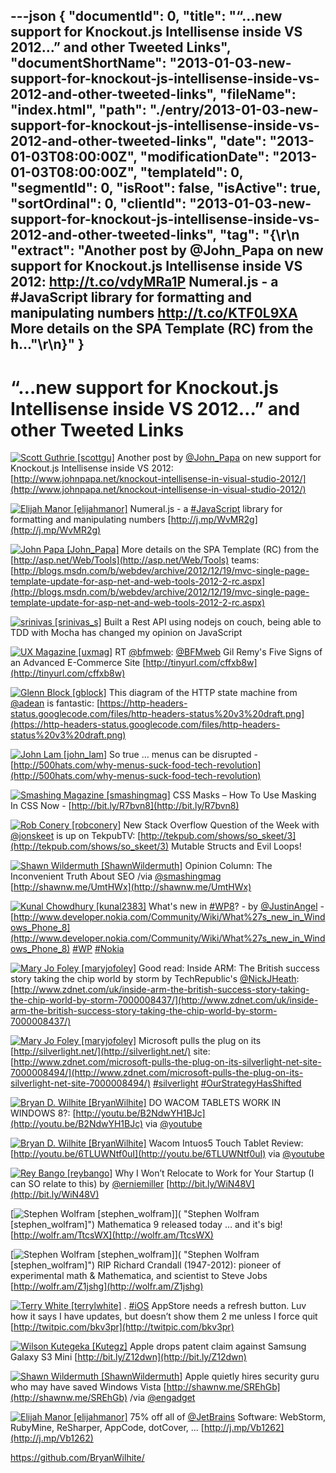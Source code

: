 ---json
{
  "documentId": 0,
  "title": "“…new support for Knockout.js Intellisense inside VS 2012…” and other Tweeted Links",
  "documentShortName": "2013-01-03-new-support-for-knockout-js-intellisense-inside-vs-2012-and-other-tweeted-links",
  "fileName": "index.html",
  "path": "./entry/2013-01-03-new-support-for-knockout-js-intellisense-inside-vs-2012-and-other-tweeted-links",
  "date": "2013-01-03T08:00:00Z",
  "modificationDate": "2013-01-03T08:00:00Z",
  "templateId": 0,
  "segmentId": 0,
  "isRoot": false,
  "isActive": true,
  "sortOrdinal": 0,
  "clientId": "2013-01-03-new-support-for-knockout-js-intellisense-inside-vs-2012-and-other-tweeted-links",
  "tag": "{\r\n  \"extract\": \"Another post by @John_Papa on new support for Knockout.js Intellisense inside VS 2012: <http://t.co/vdyMRa1P>  Numeral.js - a #JavaScript library for formatting and manipulating numbers <http://t.co/KTF0L9XA>  More details on the SPA Template (RC) from the h...\"\r\n}"
}
---

# “…new support for Knockout.js Intellisense inside VS 2012…” and other Tweeted Links

[<img alt="Scott Guthrie [scottgu]" src="https://songhay.blob.core.windows.net/shared-social-twitter/scottgu.jpg">](http://weblogs.asp.net/scottgu "Scott Guthrie [scottgu]") <span>Another post by [@John_Papa](http://twitter.com/John_Papa) on new support for Knockout.js Intellisense inside VS 2012: [http://www.johnpapa.net/knockout-intellisense-in-visual-studio-2012/](http://www.johnpapa.net/knockout-intellisense-in-visual-studio-2012/)</span>

[<img alt="Elijah Manor [elijahmanor]" src="https://songhay.blob.core.windows.net/shared-social-twitter/elijahmanor.jpeg">](http://elijahmanor.com "Elijah Manor [elijahmanor]") <span>Numeral.js - a [#JavaScript](http://search.twitter.com/search?q=%23JavaScript) library for formatting and manipulating numbers [http://j.mp/WvMR2g](http://j.mp/WvMR2g)</span>

[<img alt="John Papa [John_Papa]" src="https://songhay.blob.core.windows.net/shared-social-twitter/John_Papa.png">](http://johnpapa.net "John Papa [John_Papa]") <span>More details on the SPA Template (RC) from the [http://asp.net/Web/Tools](http://asp.net/Web/Tools) teams: [http://blogs.msdn.com/b/webdev/archive/2012/12/19/mvc-single-page-template-update-for-asp-net-and-web-tools-2012-2-rc.aspx](http://blogs.msdn.com/b/webdev/archive/2012/12/19/mvc-single-page-template-update-for-asp-net-and-web-tools-2012-2-rc.aspx)</span>

[<img alt="srinivas [srinivas_s]" src="https://songhay.blob.core.windows.net/shared-social-twitter/srinivas_s.png">](http://www.agiledrivendevelopment.net "srinivas [srinivas_s]") <span>Built a Rest API using nodejs on couch, being able to TDD with Mocha has changed my opinion on JavaScript</span>

[<img alt="UX Magazine [uxmag]" src="https://songhay.blob.core.windows.net/shared-social-twitter/uxmag.png">](http://uxmag.com "UX Magazine [uxmag]") <span>RT [@bfmweb](http://twitter.com/bfmweb): [@BFMweb](http://twitter.com/BFMweb) Gil Remy's Five Signs of an Advanced E-Commerce Site [http://tinyurl.com/cffxb8w](http://tinyurl.com/cffxb8w)</span>

[<img alt="Glenn Block [gblock]" src="https://songhay.blob.core.windows.net/shared-social-twitter/gblock.jpeg">](http://blogs.msdn.com/gblock "Glenn Block [gblock]") <span>This diagram of the HTTP state machine from [@adean](http://twitter.com/adean) is fantastic: [https://http-headers-status.googlecode.com/files/http-headers-status%20v3%20draft.png](https://http-headers-status.googlecode.com/files/http-headers-status%20v3%20draft.png)</span>

[<img alt="John Lam [john_lam]" src="https://songhay.blob.core.windows.net/shared-social-twitter/john_lam.jpg">](http://about.me/jlam "John Lam [john_lam]") <span>So true ... menus can be disrupted - [http://500hats.com/why-menus-suck-food-tech-revolution](http://500hats.com/why-menus-suck-food-tech-revolution)</span>

[<img alt="Smashing Magazine [smashingmag]" src="https://songhay.blob.core.windows.net/shared-social-twitter/smashingmag.png">](http://www.smashingmagazine.com "Smashing Magazine [smashingmag]") <span>CSS Masks – How To Use Masking In CSS Now - [http://bit.ly/R7bvn8](http://bit.ly/R7bvn8)</span>

[<img alt="Rob Conery [robconery]" src="https://songhay.blob.core.windows.net/shared-social-twitter/robconery.jpeg">](http://wekeroad.com "Rob Conery [robconery]") <span>New Stack Overflow Question of the Week with [@jonskeet](http://twitter.com/jonskeet) is up on TekpubTV: [http://tekpub.com/shows/so_skeet/3](http://tekpub.com/shows/so_skeet/3) Mutable Structs and Evil Loops!</span>

[<img alt="Shawn Wildermuth [ShawnWildermuth]" src="https://songhay.blob.core.windows.net/shared-social-twitter/ShawnWildermuth.jpeg">](http://wildermuth.com "Shawn Wildermuth [ShawnWildermuth]") <span>Opinion Column: The Inconvenient Truth About SEO /via [@smashingmag](http://twitter.com/smashingmag) [http://shawnw.me/UmtHWx](http://shawnw.me/UmtHWx)</span>

[<img alt="Kunal Chowdhury [kunal2383]" src="https://songhay.blob.core.windows.net/shared-social-twitter/kunal2383.jpeg">](http://www.kunal-chowdhury.com "Kunal Chowdhury [kunal2383]") <span>What's new in [#WP8](http://search.twitter.com/search?q=%23WP8)? - by [@JustinAngel](http://twitter.com/JustinAngel) - [http://www.developer.nokia.com/Community/Wiki/What%27s_new_in_Windows_Phone_8](http://www.developer.nokia.com/Community/Wiki/What%27s_new_in_Windows_Phone_8) [#WP](http://search.twitter.com/search?q=%23WP) [#Nokia](http://search.twitter.com/search?q=%23Nokia)</span>

[<img alt="Mary Jo Foley [maryjofoley]" src="https://songhay.blob.core.windows.net/shared-social-twitter/maryjofoley.png">](http://blogs.zdnet.com/microsoft "Mary Jo Foley [maryjofoley]") <span>Good read: Inside ARM: The British success story taking the chip world by storm by TechRepublic's [@NickJHeath](http://twitter.com/NickJHeath): [http://www.zdnet.com/uk/inside-arm-the-british-success-story-taking-the-chip-world-by-storm-7000008437/](http://www.zdnet.com/uk/inside-arm-the-british-success-story-taking-the-chip-world-by-storm-7000008437/)</span>

[<img alt="Mary Jo Foley [maryjofoley]" src="https://songhay.blob.core.windows.net/shared-social-twitter/maryjofoley.png">](http://blogs.zdnet.com/microsoft "Mary Jo Foley [maryjofoley]") <span>Microsoft pulls the plug on its [http://silverlight.net/](http://silverlight.net/) site: [http://www.zdnet.com/microsoft-pulls-the-plug-on-its-silverlight-net-site-7000008494/](http://www.zdnet.com/microsoft-pulls-the-plug-on-its-silverlight-net-site-7000008494/) [#silverlight](http://search.twitter.com/search?q=%23silverlight) [#OurStrategyHasShifted](http://search.twitter.com/search?q=%23OurStrategyHasShifted)</span>

[<img alt="Bryan D. Wilhite [BryanWilhite]" src="https://songhay.blob.core.windows.net/shared-social-twitter/BryanWilhite.jpeg">](http://songhayblog.azurewebsites.net/ "Bryan D. Wilhite [BryanWilhite]") <span>DO WACOM TABLETS WORK IN WINDOWS 8?: [http://youtu.be/B2NdwYH1BJc](http://youtu.be/B2NdwYH1BJc) via [@youtube](http://twitter.com/youtube)</span>

[<img alt="Bryan D. Wilhite [BryanWilhite]" src="https://songhay.blob.core.windows.net/shared-social-twitter/BryanWilhite.jpeg">](http://songhayblog.azurewebsites.net/ "Bryan D. Wilhite [BryanWilhite]") <span>Wacom Intuos5 Touch Tablet Review: [http://youtu.be/6TLUWNtf0uI](http://youtu.be/6TLUWNtf0uI) via [@youtube](http://twitter.com/youtube)</span>

[<img alt="Rey Bango [reybango]" src="https://songhay.blob.core.windows.net/shared-social-twitter/reybango.jpeg">](http://blog.reybango.com "Rey Bango [reybango]") <span>Why I Won’t Relocate to Work for Your Startup (I can SO relate to this) by [@erniemiller](http://twitter.com/erniemiller) [http://bit.ly/WiN48V](http://bit.ly/WiN48V)</span>

[<img alt="Stephen Wolfram [stephen_wolfram]" src="https://songhay.blob.core.windows.net/shared-social-twitter/stephen_wolfram.png">]( "Stephen Wolfram [stephen_wolfram]") <span>Mathematica 9 released today ... and it's big! [http://wolfr.am/TtcsWX](http://wolfr.am/TtcsWX)</span>

[<img alt="Stephen Wolfram [stephen_wolfram]" src="https://songhay.blob.core.windows.net/shared-social-twitter/stephen_wolfram.png">]( "Stephen Wolfram [stephen_wolfram]") <span>RIP Richard Crandall (1947-2012): pioneer of experimental math & Mathematica, and scientist to Steve Jobs [http://wolfr.am/Z1jshg](http://wolfr.am/Z1jshg)</span>

[<img alt="Terry White [terrylwhite]" src="https://songhay.blob.core.windows.net/shared-social-twitter/terrylwhite.jpeg">](http://terrywhite.com "Terry White [terrylwhite]") <span>. [#iOS](http://search.twitter.com/search?q=%23iOS) AppStore needs a refresh button. Luv how it says I have updates, but doesn’t show them 2 me unless I force quit [http://twitpic.com/bkv3pr](http://twitpic.com/bkv3pr)</span>

[<img alt="Wilson Kutegeka [Kutegz]" src="https://songhay.blob.core.windows.net/shared-social-twitter/Kutegz.jpeg">](http://www.clinicmaster.net "Wilson Kutegeka [Kutegz]") <span>Apple drops patent claim against Samsung Galaxy S3 Mini [http://bit.ly/Z12dwn](http://bit.ly/Z12dwn)</span>

[<img alt="Shawn Wildermuth [ShawnWildermuth]" src="https://songhay.blob.core.windows.net/shared-social-twitter/ShawnWildermuth.jpeg">](http://wildermuth.com "Shawn Wildermuth [ShawnWildermuth]") <span>Apple quietly hires security guru who may have saved Windows Vista [http://shawnw.me/SREhGb](http://shawnw.me/SREhGb) /via [@engadget](http://twitter.com/engadget)</span>

[<img alt="Elijah Manor [elijahmanor]" src="https://songhay.blob.core.windows.net/shared-social-twitter/elijahmanor.jpeg">](http://elijahmanor.com "Elijah Manor [elijahmanor]") <span>75% off all of [@JetBrains](http://twitter.com/JetBrains) Software: WebStorm, RubyMine, ReSharper, AppCode, dotCover, ... [http://j.mp/Vb1262](http://j.mp/Vb1262)</span>

<https://github.com/BryanWilhite/>
